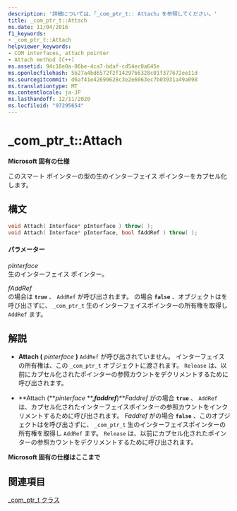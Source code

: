 ```yaml
---
description: '詳細については、「_com_ptr_t:: Attach」を参照してください。'
title: _com_ptr_t::Attach
ms.date: 11/04/2016
f1_keywords:
- _com_ptr_t::Attach
helpviewer_keywords:
- COM interfaces, attach pointer
- Attach method [C++]
ms.assetid: 94c18e0a-06be-4ca7-bdaf-cd54ec0a645e
ms.openlocfilehash: 5b27a4bd6572f2f1429766328c01f377672ee11d
ms.sourcegitcommit: d6af41e42699628c3e2e6063ec7b03931a49a098
ms.translationtype: MT
ms.contentlocale: ja-JP
ms.lasthandoff: 12/11/2020
ms.locfileid: "97295654"
---
```

# <a name="_com_ptr_tattach"></a>_com_ptr_t::Attach

**Microsoft 固有の仕様**

このスマート ポインターの型の生のインターフェイス ポインターをカプセル化します。

## <a name="syntax"></a>構文

```cpp
void Attach( Interface* pInterface ) throw( );
void Attach( Interface* pInterface, bool fAddRef ) throw( );
```

#### <a name="parameters"></a>パラメーター

*pInterface*<br/>
生のインターフェイス ポインター。

*fAddRef*<br/>
の場合は **`true`** 、 `AddRef` が呼び出されます。 の場合 **`false`** 、オブジェクトはを呼び出さずに、 `_com_ptr_t` 生のインターフェイスポインターの所有権を取得し `AddRef` ます。

## <a name="remarks"></a>解説

- **Attach (**  *pinterface*  **)** `AddRef` が呼び出されていません。 インターフェイスの所有権は、この `_com_ptr_t` オブジェクトに渡されます。 `Release` は、以前にカプセル化されたポインターの参照カウントをデクリメントするために呼び出されます。

- **Attach (***pinterface* **,***faddref***)***Faddref* がの場合 **`true`** 、 `AddRef` は、カプセル化されたインターフェイスポインターの参照カウントをインクリメントするために呼び出されます。       *Faddref* がの場合 **`false`** 、このオブジェクトはを呼び出さずに、 `_com_ptr_t` 生のインターフェイスポインターの所有権を取得し `AddRef` ます。 `Release` は、以前にカプセル化されたポインターの参照カウントをデクリメントするために呼び出されます。

**Microsoft 固有の仕様はここまで**

## <a name="see-also"></a>関連項目

[_com_ptr_t クラス](../cpp/com-ptr-t-class.md)
